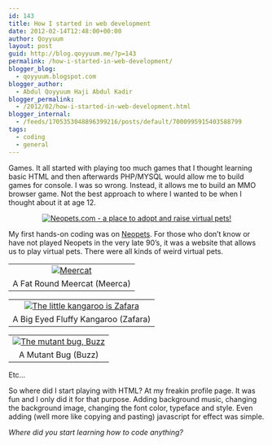 ```yaml
---
id: 143
title: How I started in web development
date: 2012-02-14T12:48:00+00:00
author: Qoyyuum
layout: post
guid: http://blog.qoyyuum.me/?p=143
permalink: /how-i-started-in-web-development/
blogger_blog:
  - qoyyuum.blogspot.com
blogger_author:
  - Abdul Qoyyuum Haji Abdul Kadir
blogger_permalink:
  - /2012/02/how-i-started-in-web-development.html
blogger_internal:
  - /feeds/1705353048896399216/posts/default/7000995915403588799
tags:
  - coding
  - general
---
```

Games. It all started with playing too much games that I thought learning basic HTML and then afterwards PHP/MYSQL would allow me to build games for console. I was so wrong. Instead, it allows me to build an MMO browser game. Not the best approach to where I wanted to be when I thought about it at age 12.

<div style="clear: both; text-align: center;">
  <a href="http://i0.wp.com/blog.qoyyuum.me/wp-content/uploads/2012/02/neopets-logo.jpg" style="margin-left: 1em; margin-right: 1em;"><img alt="Neopets.com - a place to adopt and raise virtual pets!" border="0" src="http://i0.wp.com/blog.qoyyuum.me/wp-content/uploads/2012/02/neopets-logo.jpg?w=676" title="" data-recalc-dims="1" /></a>
</div>

My first hands-on coding was on [Neopets](http://www.neopets.com/). For those who don&#8217;t know or have not played Neopets in the very late 90&#8217;s, it was a website that allows us to play virtual pets. There were all kinds of weird virtual pets.

<table align="center" cellpadding="0" cellspacing="0" style="margin-left: auto; margin-right: auto; text-align: center;">
  <tr>
    <td style="text-align: center;">
      <a href="http://i1.wp.com/blog.qoyyuum.me/wp-content/uploads/2012/02/meerca_blue_baby.gif" style="margin-left: auto; margin-right: auto;"><img alt="Meercat" border="0" src="http://i1.wp.com/blog.qoyyuum.me/wp-content/uploads/2012/02/meerca_blue_baby.gif?w=676" title="" data-recalc-dims="1" /></a>
    </td>
  </tr>
  
  <tr>
    <td style="text-align: center;">
      A Fat Round Meercat (Meerca)
    </td>
  </tr>
</table>

<table align="center" cellpadding="0" cellspacing="0" style="margin-left: auto; margin-right: auto; text-align: center;">
  <tr>
    <td style="text-align: center;">
      <a href="http://i1.wp.com/blog.qoyyuum.me/wp-content/uploads/2012/02/zafara_neopet.gif" style="margin-left: auto; margin-right: auto;"><img alt="The little kangaroo is Zafara" border="0" src="http://i1.wp.com/blog.qoyyuum.me/wp-content/uploads/2012/02/zafara_neopet.gif?w=676" title="" data-recalc-dims="1" /></a>
    </td>
  </tr>
  
  <tr>
    <td style="text-align: center;">
      A Big Eyed Fluffy Kangaroo (Zafara)
    </td>
  </tr>
</table>

<table align="center" cellpadding="0" cellspacing="0" style="margin-left: auto; margin-right: auto; text-align: center;">
  <tr>
    <td style="text-align: center;">
      <a href="http://i1.wp.com/blog.qoyyuum.me/wp-content/uploads/2012/02/Buzz.png" style="margin-left: auto; margin-right: auto;"><img alt="The mutant bug, Buzz" border="0" src="http://i1.wp.com/blog.qoyyuum.me/wp-content/uploads/2012/02/Buzz.png?w=676" title="" data-recalc-dims="1" /></a>
    </td>
  </tr>
  
  <tr>
    <td style="text-align: center;">
      A Mutant Bug (Buzz)
    </td>
  </tr>
</table>

Etc&#8230;

So where did I start playing with HTML? At my freakin profile page. It was fun and I only did it for that purpose. Adding background music, changing the background image, changing the font color, typeface and style. Even adding (well more like copying and pasting) javascript for effect was simple. 

<div style="clear: both; text-align: center;">
  <div style="text-align: -webkit-auto;">
  </div>
  
  <div style="text-align: -webkit-auto;">
    <i>Where did you start learning how to code anything?</i>
  </div>
</div>